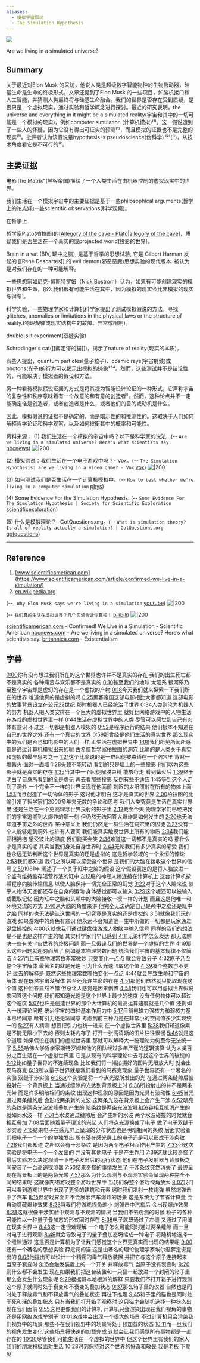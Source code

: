 ```yaml
---
aliases:
  - 模拟宇宙假说
  - The Simulation Hypothesis
---
```


![](https://cdn.vox-cdn.com/thumbor/BTn6ECGOK7ET8U6K-E7FR8ilYNQ=/0x38:1920x1043/fit-in/1200x630/cdn.vox-cdn.com/uploads/chorus_asset/file/16019679/Untitled.jpg)

Are we living in a simulated universe?
## Summary
关于最近对Elon Musk  的采访，他说人类是超级数字智能物种的生物启动器，硅基生命是生命的终极形式。文章还提到了Elon Musk 的一些项目，如脑机接口和人工智能，并猜测人类最终将与硅基生命融合。我们的世界是否存在受到质疑，是否只是一个虚拟现实，通过实验和哲学概念进行探讨。最近的研究表明，the universe and everything in it might be a simulated reality(宇宙和其中的一切可能是一个模拟的现实)，例如computer simulation (计算机模拟)⁽¹⁾。这一假说遭到了一些人的怀疑，因为它没有得出可证实的预测⁽¹⁾，而且模拟的证据也不是完整的现实⁽¹⁾。批评者认为该假说是hypothesis is pseudoscience(伪科学) ⁽²⁾(⁽⁾)，从技术角度看它是不可行的⁽²。


## 主要证据

电影The Matrix"(黑客帝国)描绘了一个人类生活在由机器控制的虚拟现实中的世界。

我们生活在一个模拟宇宙中的主要证据是基于一些philosophical arguments(哲学上的论点)和一些scientific observations(科学观察)。

在哲学上

哲学家Plato(柏拉图)的[[Allegory of the cave - Plato|allegory of the cave]](洞穴寓言)，质疑我们是否生活在一个真实的或projected world(投影的世界)。

Brain in a vat (BIV, 缸中之脑), 是基于哲学的思想试验, 它是 Gilbert Harman 发起的 [[René Descartes]]  的 evil demon(邪恶恶魔)思想实验的现代版本. 被认为是对我们存在的一种可能解释。

一些思想家如尼克-博斯特罗姆（Nick Bostrom）认为，如果有可能创建现实的模拟世界和生命，那么我们很有可能生活在其中，因为模拟的现实会比非模拟的现实多得多¹。


科学实验，一些物理学家和计算机科学家提出了测试模拟假说的方法，寻找glitches, anomalies or limitations in the physical laws or the structure of reality.(物理规律或现实结构中的故障、异常或限制)。

double-slit experiment(双缝实验)

Schrodinger's cat([[薛定谔的猫]])，揭示了nature of reality(现实的本质)。

有些人提出，quantum particles(量子粒子)、cosmic rays(宇宙射线)或photons(光子)的行为可以揭示出模拟的迹象²³⁴。然而，这些测试并不是结论性的，可能取决于模拟者的假设和方法。

另一种看待模拟假说证据的方式是将其视为智能设计论证的一种形式，它声称宇宙的复杂性和秩序意味着有一个故意的和有意的创造者⁵。然而，这种论点并不一定能确定谁是创造者，或者创造者是什么，或者他们的目的或动机是什么。

因此，模拟假说的证据不是确定的，而是暗示性的和推测性的。这取决于人们如何解释哲学论证和科学观察，以及如何权衡其中的概率和可能性。


资料来源：
(1) 我们生活在一个模拟的宇宙中吗？以下是科学家的说法...(-- `Are we living in a simulated universe? Here's what scientists say.` [nbcnews](https://www.nbcnews.com/mach/science/are-we-living-simulated-universe-here-s-what-scientists-say-ncna1026916))
![|200](https://media-cldnry.s-nbcnews.com/image/upload/t_nbcnews-fp-1200-630,f_auto,q_auto:best/newscms/2019_27/2922751/190705-living-in-a-simulation-main-kh.jpg)

(2) 模拟假说：我们生活在一个电子游戏中吗？- Vox。(-- `The Simulation Hypothesis: are we living in a video game? - Vox` [vox](https://www.vox.com/future-perfect/2019/4/10/18275618/simulation-hypothesis-matrix-rizwan-virk))
![|200](https://cdn.vox-cdn.com/thumbor/BTn6ECGOK7ET8U6K-E7FR8ilYNQ=/0x38:1920x1043/fit-in/1200x630/cdn.vox-cdn.com/uploads/chorus_asset/file/16019679/Untitled.jpg)

(3) 如何测试我们是否生活在一个计算机模拟中。(-- `How to test whether we're living in a computer simulation` [phys](https://phys.org/news/2022-11-simulation.html))

(4) Some Evidence For the Simulation Hypothesis. (-- `Some Evidence For The Simulation Hypothesis | Society for Scientific Exploration` [scientificexploration](https://www.scientificexploration.org/forum/some-evidence-for-the-simulation-hypothesis))

(5) 什么是模拟理论？- GotQuestions.org。(-- `What is simulation theory? Is all of reality actually a simulation? | GotQuestions.org` [gotquestions](https://www.gotquestions.org/simulation-theory.html))


---
## Reference
1. [www.scientificamerican.com](https://www.scientificamerican.com/article/confirmed-we-live-in-a-simulation/)
2. [en.wikipedia.org](https://en.wikipedia.org/wiki/Simulation_hypothesis)

(-- ` Why Elon Musk says we're living in a simulation` [youtube](https://youtu.be/J0KHiiTtt4w?t=32))
![|200](https://i.ytimg.com/vi/J0KHiiTtt4w/hqdefault.jpg)

(-- `我们真的生活在虚拟世界？几个实验告诉你真相！` [bilibili](https://www.bilibili.com/video/BV1ya411y7j5/?t=39))
![|200](https://i1.hdslb.com/bfs/archive/da7ee76f9cf20dd658874a39f36abf645dbdb751.jpg@100w_100h_1c.png)

[scientificamerican.com](https://www.scientificamerican.com/article/confirmed-we-live-in-a-simulation/) - Confirmed! We Live in a Simulation - Scientific American
[nbcnews.com](https://www.nbcnews.com/mach/science/are-we-living-simulated-universe-here-s-what-scientists-say-ncna1026916) - Are we living in a simulated universe? Here’s what scientists say.
[britannica.com](https://www.britannica.com/topic/existentialism) - Existentialism
## 字幕
[0:00](https://www.bilibili.com/video/BV1ya411y7j5/?t=0&lang=en)你有没有想过我们所在的这个世界也许并不是真实的存在 我们的出生死亡都不是真实的 各种痛苦与欢乐都不是真实的
[0:10](https://www.bilibili.com/video/BV1ya411y7j5/?t=10&lang=en)甚至我们的地球 太阳系 银河系乃至整个宇宙却是虚幻的存在是一个虚拟的产物
[0:18](https://www.bilibili.com/video/BV1ya411y7j5/?t=18&lang=en)今天我们就来探索一下我们所在的世界 难道他真的是虚拟的吗
[0:25](https://www.bilibili.com/video/BV1ya411y7j5/?t=25&lang=en)黑客帝国这部电影相比大家都知道 这部电影的故事背景设立在公元22世纪 那时机器人已经统治了世界
[0:34](https://www.bilibili.com/video/BV1ya411y7j5/?t=34&lang=en)人类则沦为机器人的努力 机器人把人类安排在一个巨大的虚拟世界里 就好比网络游戏中的人物生活在游戏的虚拟世界里一样
[0:44](https://www.bilibili.com/video/BV1ya411y7j5/?t=44&lang=en)生活在虚拟世界中的人类 尽管可以感觉到自己有肉体有意识 不过这一切都是机器人模拟的
[0:52](https://www.bilibili.com/video/BV1ya411y7j5/?t=52&lang=en)是程序运行的结果 他们根本不知道在自己的世界之外 还有一个真实的世界
[0:59](https://www.bilibili.com/video/BV1ya411y7j5/?t=59&lang=en)那曾经是他们生活的真实世界 那么现实中的我们是否也如电影中的人们一样 正生活在虚拟世界中
[1:08](https://www.bilibili.com/video/BV1ya411y7j5/?t=68&lang=en)我们所见所闻所感都是通过计算机模拟出来的呢 古希腊哲学家柏拉图的洞穴 比喻的是人类关于真实和虚拟的最早思考之一
[1:21](https://www.bilibili.com/video/BV1ya411y7j5/?t=81&lang=en)这个比喻说的是一群囚徒被束缚在一个洞穴里 背对一堆篝火 面对一面墙
[1:28](https://www.bilibili.com/video/BV1ya411y7j5/?t=88&lang=en)头颈不能转动 看到的只是墙上的一些投影 他们以为这些影子就是真实的存在
[1:35](https://www.bilibili.com/video/BV1ya411y7j5/?t=95&lang=en)当其中一个囚徒解脱束缚 能够行走 看到篝火后
[1:39](https://www.bilibili.com/video/BV1ya411y7j5/?t=99&lang=en)终于明白了自身所看到的全是虚无 再去看那些投影 反倒有些不适应
[1:45](https://www.bilibili.com/video/BV1ya411y7j5/?t=105&lang=en)等到这个人走到了洞外 一个完全不一样的世界呈现在他面前 刺眼的太阳照射在所有的物体上面
[1:53](https://www.bilibili.com/video/BV1ya411y7j5/?t=113&lang=en)而且创造了一切物体的影子 这时他才明白 这才是真实的世界
[2:00](https://www.bilibili.com/video/BV1ya411y7j5/?t=120&lang=en)柏拉图的比喻引发了哲学家们2000多年来无数的争论和思考 我们人类究竟是生活在真实世界里 还是生活在一个更高理念世界投射的影子里
[2:12](https://www.bilibili.com/video/BV1ya411y7j5/?t=132&lang=en)截至今天 物理学家们已经把我们的宇宙追溯到大爆炸的那一刻 但仍然无法回答大爆炸是如何发生的
[2:20](https://www.bilibili.com/video/BV1ya411y7j5/?t=140&lang=en)也无法知道宇宙之外的世界 某种意义上 我们仍然是一群生活在洞穴里的囚徒
[2:27](https://www.bilibili.com/video/BV1ya411y7j5/?t=147&lang=en)没有一个人能够走到洞外 也许有人要问 我们能真实触摸世界上所有的物质
[2:34](https://www.bilibili.com/video/BV1ya411y7j5/?t=154&lang=en)我们能互相拥抱 感受彼此的温度 我们能哭会笑
[2:38](https://www.bilibili.com/video/BV1ya411y7j5/?t=158&lang=en)难道这一切都不是真实的吗 那什么才是真实的呢 其实当我们身处自身世界时
[2:44](https://www.bilibili.com/video/BV1ya411y7j5/?t=164&lang=en)无论我们有多少真实的感受 我们也永远无法判断这个世界是真实的还是虚拟的 这是哲学领域的一个永恒的悖论
[2:53](https://www.bilibili.com/video/BV1ya411y7j5/?t=173&lang=en)我们都知道 我们之所以可以感受这个世界 是我们的大脑在接收这个世界的信号
[2:59](https://www.bilibili.com/video/BV1ya411y7j5/?t=179&lang=en)1981年 阐述了一个关于缸中之脑的假设 这个假设表达的是将人脑放进一个盛有维持脑存活营养液的缸中
[3:12](https://www.bilibili.com/video/BV1ya411y7j5/?t=192&lang=en)脑的神经末梢连接在计算机上 这台计算机按照程序向脑传输信息 以使人脑保持一切完全正常的幻觉
[3:22](https://www.bilibili.com/video/BV1ya411y7j5/?t=202&lang=en)对于这个人脑来说 似乎人物体天空都还存在自身的运动 身体感觉都可以输入
[3:29](https://www.bilibili.com/video/BV1ya411y7j5/?t=209&lang=en)这个呢还可以被输入或截取记忆 因为缸中之脑和头颅中的大脑接收一模一样的计划 而且这是他唯一和环境交流的方式
[3:40](https://www.bilibili.com/video/BV1ya411y7j5/?t=220&lang=en)从大脑的角度来讲 他完全无法确定自己是颅中之脑还是缸中之脑 同样的也无法确认这世间的一切究竟是真实的还是虚拟的
[3:51](https://www.bilibili.com/video/BV1ya411y7j5/?t=231&lang=en)就像我们玩的游戏 如果游戏中的角色有意识 他永远不会知道他一生中所做的一切都是玩家通过键盘操控的
[4:00](https://www.bilibili.com/video/BV1ya411y7j5/?t=240&lang=en)这就像我们通过键盘往游戏人物脑中输入信号 同样的我们的想法是不是也是这样产生的呢 其实科学家们早已感到
[4:11](https://www.bilibili.com/video/BV1ya411y7j5/?t=251&lang=en)无论科学怎么发达 都无法解决一些有关宇宙世界的终极问题 而一旦假设我们的世界是一个虚拟的世界
[4:19](https://www.bilibili.com/video/BV1ya411y7j5/?t=259&lang=en)那么这些问题就迎刃而解了 例如基本物理常数问题 统治我们宇宙的基本规律不仅简洁
[4:27](https://www.bilibili.com/video/BV1ya411y7j5/?t=267&lang=en)而且有些物理常数非常微妙 只要变化一点点 就会导致分子
[4:32](https://www.bilibili.com/video/BV1ya411y7j5/?t=272&lang=en)原子乃至整个宇宙解体 最著名的就是光速 可为什么光速飞取这个值
[4:39](https://www.bilibili.com/video/BV1ya411y7j5/?t=279&lang=en)凑个整数岂不更好 过去的解释是 既然这些物理常数哪怕变化一点点
[4:44](https://www.bilibili.com/video/BV1ya411y7j5/?t=284&lang=en)就会导致生命和宇宙的解体 现在既然宇宙没解体 甚至还允许生命的存在
[4:51](https://www.bilibili.com/video/BV1ya411y7j5/?t=291&lang=en)那他们自然就只能取现在这个值 这种回答显然不错 但总让人感觉是因果倒置
[4:58](https://www.bilibili.com/video/BV1ya411y7j5/?t=298&lang=en)我们也可以用虚拟世界假说来回答这个问题 我们都知道光速是这个世界上最快的速度 没有任何物体可以超过这个速度
[5:07](https://www.bilibili.com/video/BV1ya411y7j5/?t=307&lang=en)也许是创造世界的那个大计算机的最高运算速度就是几个值 还例如大一统理论问题 统治宇宙的四种基本作用力中
[5:17](https://www.bilibili.com/video/BV1ya411y7j5/?t=317&lang=en)目前电磁力强核力和弱核力基本已经同意 唯有引力还无法同意 考虑到前三种力是在非常小的空间值多少实现统一的
[5:27](https://www.bilibili.com/video/BV1ya411y7j5/?t=327&lang=en)有人猜测 想要把引力也统一进来 在一个虚拟世界里
[5:38](https://www.bilibili.com/video/BV1ya411y7j5/?t=338&lang=en)我们知道像素是不能无限小下去的 否则太耗内存了 打开一张高清晰的图片往往很慢
[5:46](https://www.bilibili.com/video/BV1ya411y7j5/?t=346&lang=en)就是这个道理 如果假设在我们的虚拟世界里 那就可以解释大一统理论为何至今无法统一了
[5:58](https://www.bilibili.com/video/BV1ya411y7j5/?t=358&lang=en)哈佛大学哲学家斯特罗姆和他的团队经过多年严谨的逻辑演算 认为人类百分之百生活在一个虚拟世界里 它是从现有的科学理论中去寻找这个世界的破绽的
[6:12](https://www.bilibili.com/video/BV1ya411y7j5/?t=372&lang=en)比如量子世界的不连续现象 比如我们将一幅拍摄好的图片无限放大时 就会出现马赛克
[6:19](https://www.bilibili.com/video/BV1ya411y7j5/?t=379&lang=en)所以量子世界就是我们看到的马赛克现象 量子世界还有一个著名的实验 双缝干涉实验
[6:26](https://www.bilibili.com/video/BV1ya411y7j5/?t=386&lang=en)这个实验是将一个点光源所发出的光 在通过两条缝隙后被投射在一个背景板上 当通过缝隙的光达到背景板上时
[6:36](https://www.bilibili.com/video/BV1ya411y7j5/?t=396&lang=en)所投射出的并不是两条光带 而是许多明暗相间的条纹 出现这种现象的原因是因为光具有波动性
[6:45](https://www.bilibili.com/video/BV1ya411y7j5/?t=405&lang=en)当光通过两条缝线后 会形成两条新的光波 这两条光波在背景板上会产生干涉
[6:52](https://www.bilibili.com/video/BV1ya411y7j5/?t=412&lang=en)明亮的条纹是两条光波波峰叠加产生的 暗条纹是两条光波波峰和波谷相互抵消产生的 就如同水波一样
[7:01](https://www.bilibili.com/video/BV1ya411y7j5/?t=421&lang=en)当水波通过缝隙后 会产生新的水波 两个水波碰撞的时候就会相互叠加
[7:08](https://www.bilibili.com/video/BV1ya411y7j5/?t=428&lang=en)后面随着量子理论的兴起 人们将点光源换成了电子 做了电子双缝干涉实验
[7:15](https://www.bilibili.com/video/BV1ya411y7j5/?t=435&lang=en)结果电子在感光屏上呈现的分布状态也是明暗相间的条纹 后面实验者们把电子一个一个的单独发出 所有落在感光屏上的电子还是可以形成干涉条纹
[7:28](https://www.bilibili.com/video/BV1ya411y7j5/?t=448&lang=en)我们都知道 之所以会有干涉条纹 是因为两个电子相互作用产生的
[7:33](https://www.bilibili.com/video/BV1ya411y7j5/?t=453&lang=en)但这次实验是将电子一个一个发出的 并没有其他电子 于是产生作用
[7:39](https://www.bilibili.com/video/BV1ya411y7j5/?t=459&lang=en)这就比较奇怪了 最后实验怎么决定观测一下电子发出后的运行状态 他们在电子发射器与背景板之间安装了一台高速探测器
[7:50](https://www.bilibili.com/video/BV1ya411y7j5/?t=470&lang=en)结果奇怪的事情发生了 干涉条纹突然消失了 最终呈现在背景板上的是两条光带
[7:57](https://www.bilibili.com/video/BV1ya411y7j5/?t=477&lang=en)那么为什么观测与不观测实验会呈现两种完全不同的结果呢 这就像网络游戏整个游戏世界中 当我们将整个游戏视角放大
[8:07](https://www.bilibili.com/video/BV1ya411y7j5/?t=487&lang=en)我们可以看到游戏世界中出现了更多的建筑和元素 这时我们发射一枚炮弹 虽然炮弹击中了汽车
[8:15](https://www.bilibili.com/video/BV1ya411y7j5/?t=495&lang=en)但游戏界面并不会展示汽车爆炸的场景 这是系统为了节省计算量 会自动隐藏爆炸效果
[8:23](https://www.bilibili.com/video/BV1ya411y7j5/?t=503&lang=en)当我们将游戏视角缩小 炮弹击中汽车后 会出现爆炸效果
[8:28](https://www.bilibili.com/video/BV1ya411y7j5/?t=508&lang=en)这就很像干涉实验中观测与不观测的情况 当我们不去观测的时候 粒子的各种可能性以一种量子叠加态的形式同时存在
[8:38](https://www.bilibili.com/video/BV1ya411y7j5/?t=518&lang=en)电子就既通过了左缝 又通过了用缝 在现实世界中
[8:43](https://www.bilibili.com/video/BV1ya411y7j5/?t=523&lang=en)这一定很难理解 一个电子怎么可能同时通过两条缝隙 而一旦对电子进行观测
[8:49](https://www.bilibili.com/video/BV1ya411y7j5/?t=529&lang=en)就会导致电子的量子叠加态坍缩成一种电子 将随机地选择一个缝隙通过 这是否是计算机为了让我们感觉这个世界更真实而出现的结果呢
[9:00](https://www.bilibili.com/video/BV1ya411y7j5/?t=540&lang=en)还有一个著名的思想实验 薛定谔的猫 这是由著名的理论物理学家埃尔温薛定谔提出的
[9:08](https://www.bilibili.com/video/BV1ya411y7j5/?t=548&lang=en)他提出可以设计一个精密的毒气释放装置 并把它与这个原子连接起来 当原子衰变时
[9:15](https://www.bilibili.com/video/BV1ya411y7j5/?t=555&lang=en)会触发装置上的一个开关 并释放毒气 当原子没有衰变时
[9:20](https://www.bilibili.com/video/BV1ya411y7j5/?t=560&lang=en)则什么都不会发生 现在如果我们把这台装置和一只猫一起放进一个封闭的箱子里 那么会发生什么现象呢
[9:29](https://www.bilibili.com/video/BV1ya411y7j5/?t=569&lang=en)根据哥本哈根派的解释 只要我们不打开箱子进行观测 这个原子就同时处于衰变和不衰变的叠加状态
[9:37](https://www.bilibili.com/video/BV1ya411y7j5/?t=577&lang=en)那么箱子里的仪器 自然也是同时处于释放毒气和不释放毒气的叠加状态 再往下推理
[9:45](https://www.bilibili.com/video/BV1ya411y7j5/?t=585&lang=en)箱子里的猫也是同时处于死和活的叠加状态 只有当我们打开箱子观察时 这只猫才会随机选择一种状态出现在我们面前
[9:55](https://www.bilibili.com/video/BV1ya411y7j5/?t=595&lang=en)这也更像我们的计算机 计算机只会渲染出现在我们视角的事物 还是用网络游戏举例子
[10:01](https://www.bilibili.com/video/BV1ya411y7j5/?t=601&lang=en)游戏中会出现一个很大的场景 不过计算机只会渲染我们视野中的场景 那些不在我们视野中的场景将处于预加载的状态
[10:11](https://www.bilibili.com/video/BV1ya411y7j5/?t=611&lang=en)而一旦我们的视角发生变化 这些场景将快速的加载完成 这就会让我们感觉所有事物都是一直存在的
[10:20](https://www.bilibili.com/video/BV1ya411y7j5/?t=620&lang=en)尽管我们可能生活在一个虚拟的世界中 但这个世界里有我们的家人 我们的朋友积极面对生活
[10:28](https://www.bilibili.com/video/BV1ya411y7j5/?t=628&lang=en)时刻保持对这个世界的好奇和敬畏 我是老板 下期见


